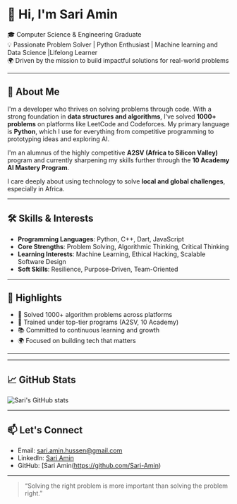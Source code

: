 # 👋 Hi, I'm Sari Amin

🎓 Computer Science & Engineering Graduate  
💡 Passionate Problem Solver | Python Enthusiast | Machine learning and Data Science |Lifelong Learner  
🌍 Driven by the mission to build impactful solutions for real-world problems

---

## 🧠 About Me

I'm a developer who thrives on solving problems through code. With a strong foundation in **data structures and algorithms**, I’ve solved **1000+ problems** on platforms like LeetCode and Codeforces. My primary language is **Python**, which I use for everything from competitive programming to prototyping ideas and exploring AI.

I'm an alumnus of the highly competitive **A2SV (Africa to Silicon Valley)** program and currently sharpening my skills further through the **10 Academy AI Mastery Program**.

I care deeply about using technology to solve **local and global challenges**, especially in Africa.

---

## 🛠️ Skills & Interests

- **Programming Languages**: Python, C++, Dart, JavaScript  
- **Core Strengths**: Problem Solving, Algorithmic Thinking, Critical Thinking  
- **Learning Interests**: Machine Learning, Ethical Hacking, Scalable Software Design  
- **Soft Skills**: Resilience, Purpose-Driven, Team-Oriented

---

## 📌 Highlights

- 🧠 Solved 1000+ algorithm problems across platforms  
- 🎯 Trained under top-tier programs (A2SV, 10 Academy)  
- 📚 Committed to continuous learning and growth  
- 🌍 Focused on building tech that matters

---
---

## 📈 GitHub Stats

![Sari's GitHub stats](https://github-readme-stats.vercel.app/api?Sari-Amin=Sari-Amin&show_icons=true&theme=radical)

---

## 📫 Let's Connect

- Email: sari.amin.hussen@gmail.com  
- LinkedIn: [Sari Amin](https://linkedin.com/in/ibnuamin4)  
- GitHub: [Sari Amin(https://github.com/Sari-Amin)

---

> “Solving the right problem is more important than solving the problem right.”
